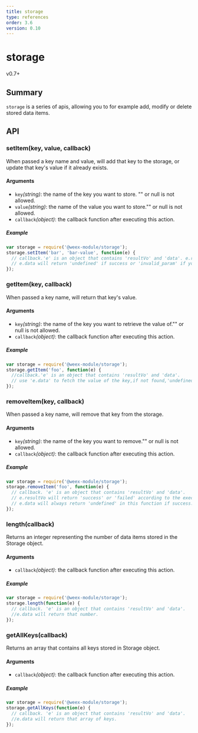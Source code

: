```yaml
---
title: storage
type: references
order: 3.6
version: 0.10
---
```


# storage
<span class="weex-version">v0.7+</span>

## Summary

`storage` is a series of apis, allowing you to for example add, modify or delete stored data items.

## API

### setItem(key, value, callback)

When passed a key name and value, will add that key to the storage,
or update that key's value if it already exists.

#### Arguments

* `key`*(string)*: the name of the key you want to store. "" or null is not allowed.
* `value`*(string)*: the name of the value you want to store."" or null is not allowed.
* `callback`*(object)*: the callback function after executing this action.  

##### Example

```javascript
var storage = require('@weex-module/storage');
storage.setItem('bar', 'bar-value', function(e) {
  // callback.'e' is an object that contains 'resultVo' and 'data'. e.resultVo indicate whether `setItem` is succeed.
  // e.data will return 'undefined' if success or 'invalid_param' if your key/value is ""/null.
});
```

### getItem(key, callback)

When passed a key name, will return that key's value.

#### Arguments

* `key`*(string)*:  the name of the key you want to retrieve the value of."" or null is not allowed.
* `callback`*(object)*: the callback function after executing this action.  

##### Example

```javascript
var storage = require('@weex-module/storage');
storage.getItem('foo', function(e) {
  //callback.'e' is an object that contains 'resultVo' and 'data'.
  // use 'e.data' to fetch the value of the key,if not found,'undefined' will return.
});
```

### removeItem(key, callback)

When passed a key name, will remove that key from the storage.

#### Arguments

* `key`*(string)*:  the name of the key you want to remove."" or null is not allowed.
* `callback`*(object)*: the callback function after executing this action.  

##### Example

```javascript
var storage = require('@weex-module/storage');
storage.removeItem('foo', function(e) {
  // callback. 'e' is an object that contains 'resultVo' and 'data'.
  // e.resultVo will return 'success' or 'failed' according to the executing resultVo.
  // e.data will always return 'undefined' in this function if success.
});
```

### length(callback)

Returns an integer representing the number of data items stored in the Storage object.

#### Arguments

* `callback`*(object)*: the callback function after executing this action.  

##### Example

```javascript
var storage = require('@weex-module/storage');
storage.length(function(e) {
  // callback. 'e' is an object that contains 'resultVo' and 'data'.
  //e.data will return that number.
});
```

### getAllKeys(callback)

Returns an array that contains all keys stored in Storage object.

#### Arguments

* `callback`*(object)*: the callback function after executing this action.  

##### Example

```javascript
var storage = require('@weex-module/storage');
storage.getAllKeys(function(e) {
  // callback. 'e' is an object that contains 'resultVo' and 'data'.
  //e.data will return that array of keys.
});
```
